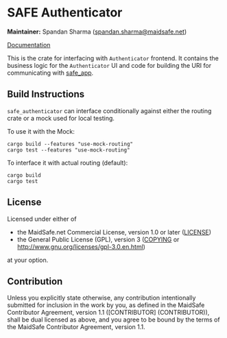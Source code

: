 # SAFE Authenticator

**Maintainer:** Spandan Sharma (spandan.sharma@maidsafe.net)

[Documentation](https://docs.rs/safe_authenticator)

This is the crate for interfacing with `Authenticator` frontend. It contains the business logic for the `Authenticator` UI and code for building the URI for communicating with [safe_app](../safe_app).

## Build Instructions

`safe_authenticator` can interface conditionally against either the routing crate or a mock used for local testing.

To use it with the Mock:
```
cargo build --features "use-mock-routing"
cargo test --features "use-mock-routing"
```

To interface it with actual routing (default):
```
cargo build
cargo test
```

## License

Licensed under either of

* the MaidSafe.net Commercial License, version 1.0 or later ([LICENSE](LICENSE))
* the General Public License (GPL), version 3 ([COPYING](COPYING) or http://www.gnu.org/licenses/gpl-3.0.en.html)

at your option.

## Contribution

Unless you explicitly state otherwise, any contribution intentionally submitted for inclusion in the
work by you, as defined in the MaidSafe Contributor Agreement, version 1.1 ([CONTRIBUTOR]
(CONTRIBUTOR)), shall be dual licensed as above, and you agree to be bound by the terms of the
MaidSafe Contributor Agreement, version 1.1.
